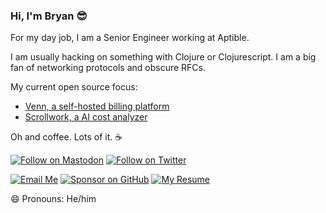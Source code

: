 ### Hi, I'm Bryan 😎


For my day job, I am a Senior Engineer working at Aptible.

I am usually hacking on something with Clojure or Clojurescript. I am a big fan of networking protocols and obscure RFCs.

My current open source focus:
- [Venn, a self-hosted billing platform](https://github.com/vennbilling/venn)
- [Scrollwork, a AI cost analyzer](https://github.com/vennbilling/scrollwork)

Oh and coffee. Lots of it. ☕

[![Follow on Mastodon](https://img.shields.io/badge/Follow-Mastodon-5A47DC.svg)](https://hachyderm.io/@bryanmikaelian)
[![Follow on Twitter](https://img.shields.io/badge/Follow-Twitter-1DA1F2.svg)](https://twitter.com/bryanmikaelian)

[![Email Me](https://img.shields.io/badge/Email-bryan.mikaelian@gmail.com-007735.svg)](mailto:bryan.mikaelian@gmail.com)
[![Sponsor on GitHub](https://img.shields.io/badge/Sponsor-GitHub-6cc644.svg)](https://github.com/sponsors/bryanmikaelian)
[![My Resume](https://img.shields.io/badge/My_Resume-https://resume.bryanmikaelian.com-blue?link=https%3A%2F%2Fresume.bryanmikaelian.com%2F
)](https://resume.bryanmikaelian.com)

😄 Pronouns: He/him
